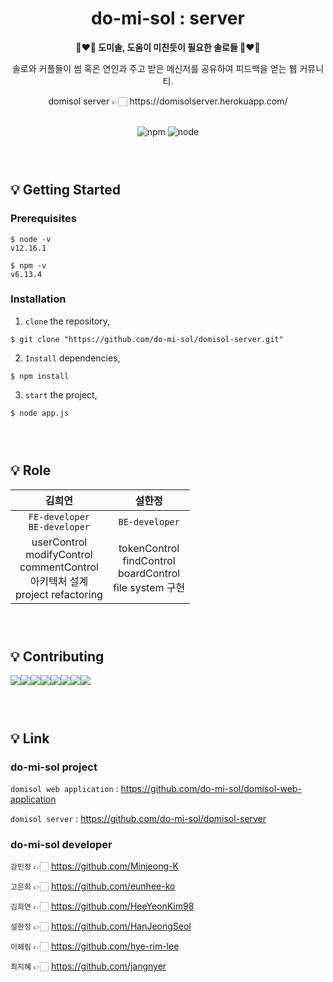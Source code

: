 <h1 align="center">
  do-mi-sol : server
</h1>

<div align="center">
  <strong>👩‍❤️‍👨 도미솔, 도움이 미친듯이 필요한 솔로들 👩‍❤️‍👨 </strong>
  <p></p>
  <p>솔로와 커플들이 썸 혹은 연인과 주고 받은 메신저를 공유하여 피드백을 얻는 웹 커뮤니티.</p>
  <p>domisol server 👉🏻 https://domisolserver.herokuapp.com/</p></br>
</div>

<div align="center">
  <!-- NPM version -->
  <img src="https://img.shields.io/npm/v/npm" alt="npm"/>
  
  <!-- NODE version -->
  <img src="https://img.shields.io/node/v/passport" alt="node"/>
</div>


### <br/>
###

## 💡 Getting Started

### Prerequisites

```
$ node -v
v12.16.1

$ npm -v
v6.13.4
```

### Installation
1. `clone` the repository,
```
$ git clone "https://github.com/do-mi-sol/domisol-server.git"
```

2. `Install` dependencies,
```
$ npm install
```       
3. `start` the project,
```
$ node app.js
```

### <br/>
###

## 💡 Role
김희연|설한정    
:-------:|:-------:
`FE-developer`<br/>`BE-developer`|`BE-developer`<br/>
userControl<br/>modifyControl<br/>commentControl<br/>아키텍처 설계<br/>project refactoring<br/>|tokenControl<br/>findControl<br/>boardControl<br/>file system 구현<br/>|

### <br/>
###

## 💡 Contributing

[![](https://sourcerer.io/fame/HeeYeonKim98/do-mi-sol/domisol-server/images/0)](https://sourcerer.io/fame/HeeYeonKim98/do-mi-sol/domisol-server/links/0)[![](https://sourcerer.io/fame/HeeYeonKim98/do-mi-sol/domisol-server/images/1)](https://sourcerer.io/fame/HeeYeonKim98/do-mi-sol/domisol-server/links/1)[![](https://sourcerer.io/fame/HeeYeonKim98/do-mi-sol/domisol-server/images/2)](https://sourcerer.io/fame/HeeYeonKim98/do-mi-sol/domisol-server/links/2)[![](https://sourcerer.io/fame/HeeYeonKim98/do-mi-sol/domisol-server/images/3)](https://sourcerer.io/fame/HeeYeonKim98/do-mi-sol/domisol-server/links/3)[![](https://sourcerer.io/fame/HeeYeonKim98/do-mi-sol/domisol-server/images/4)](https://sourcerer.io/fame/HeeYeonKim98/do-mi-sol/domisol-server/links/4)[![](https://sourcerer.io/fame/HeeYeonKim98/do-mi-sol/domisol-server/images/5)](https://sourcerer.io/fame/HeeYeonKim98/do-mi-sol/domisol-server/links/5)[![](https://sourcerer.io/fame/HeeYeonKim98/do-mi-sol/domisol-server/images/6)](https://sourcerer.io/fame/HeeYeonKim98/do-mi-sol/domisol-server/links/6)[![](https://sourcerer.io/fame/HeeYeonKim98/do-mi-sol/domisol-server/images/7)](https://sourcerer.io/fame/HeeYeonKim98/do-mi-sol/domisol-server/links/7)

### <br/>
###

## 💡 Link
### do-mi-sol project

`domisol web application` :  <https://github.com/do-mi-sol/domisol-web-application>

`domisol server` : <https://github.com/do-mi-sol/domisol-server>

### do-mi-sol developer

`강민정` 👉🏻 <https://github.com/Minjeong-K>

`고은희` 👉🏻 <https://github.com/eunhee-ko>

`김희연` 👉🏻 <https://github.com/HeeYeonKim98>

`설한정` 👉🏻 <https://github.com/HanJeongSeol>

`이헤림` 👉🏻 <https://github.com/hye-rim-lee>

`최지혜` 👉🏻 <https://github.com/jangnyer>
